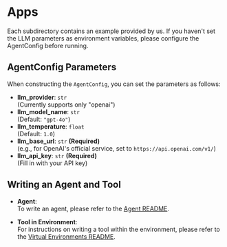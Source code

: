 # Apps

Each subdirectory contains an example provided by us. If you haven't set the LLM parameters as environment variables, please configure the AgentConfig before running.

## AgentConfig Parameters

When constructing the `AgentConfig`, you can set the parameters as follows:

- **llm_provider**: `str`  
  (Currently supports only "openai")
- **llm_model_name**: `str`  
  (Default: `"gpt-4o"`)
- **llm_temperature**: `float`  
  (Default: `1.0`)
- **llm_base_url**: `str` **(Required)**  
  (e.g., for OpenAI's official service, set to `https://api.openai.com/v1/`)
- **llm_api_key**: `str` **(Required)**  
  (Fill in with your API key)

## Writing an Agent and Tool

- **Agent**:  
  To write an agent, please refer to the [Agent README](../aworld/agents/README.md).

- **Tool in Environment**:  
  For instructions on writing a tool within the environment, please refer to the [Virtual Environments README](../aworld/virtual_environments/README.md).